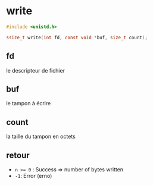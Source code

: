 # write

```c
#include <unistd.h>

ssize_t write(int fd, const void *buf, size_t count);
```

## fd

le descripteur de fichier

## buf

le tampon à écrire

## count

la taille du tampon en octets

## retour

- `n >= 0` : Success => number of bytes written
- `-1`: Error (erno)